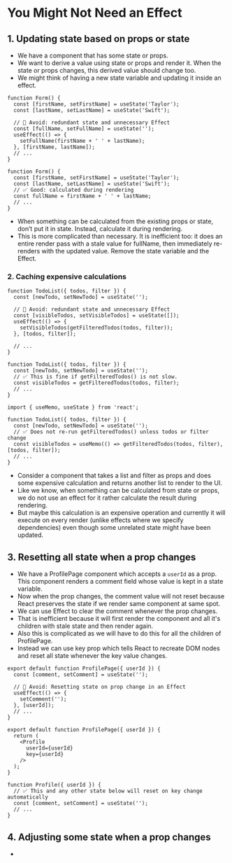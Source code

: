# You Might Not Need an Effect

## 1. Updating state based on props or state 

- We have a component that has some state or props.
- We want to derive a value using state or props and render it. When the state or props changes, this derived value should change too.
- We might think of having a new state variable and updating it inside an effect.

```tsx
function Form() {
  const [firstName, setFirstName] = useState('Taylor');
  const [lastName, setLastName] = useState('Swift');

  // 🔴 Avoid: redundant state and unnecessary Effect
  const [fullName, setFullName] = useState('');
  useEffect(() => {
    setFullName(firstName + ' ' + lastName);
  }, [firstName, lastName]);
  // ...
}
```

```tsx
function Form() {
  const [firstName, setFirstName] = useState('Taylor');
  const [lastName, setLastName] = useState('Swift');
  // ✅ Good: calculated during rendering
  const fullName = firstName + ' ' + lastName;
  // ...
}
```

- When something can be calculated from the existing props or state, don’t put it in state. Instead, calculate it during rendering.
- This is more complicated than necessary. It is inefficient too: it does an entire render pass with a stale value for fullName, then immediately re-renders with the updated value. Remove the state variable and the Effect.


### 2. Caching expensive calculations 

```tsx
function TodoList({ todos, filter }) {
  const [newTodo, setNewTodo] = useState('');

  // 🔴 Avoid: redundant state and unnecessary Effect
  const [visibleTodos, setVisibleTodos] = useState([]);
  useEffect(() => {
    setVisibleTodos(getFilteredTodos(todos, filter));
  }, [todos, filter]);

  // ...
}
```

```tsx
function TodoList({ todos, filter }) {
  const [newTodo, setNewTodo] = useState('');
  // ✅ This is fine if getFilteredTodos() is not slow.
  const visibleTodos = getFilteredTodos(todos, filter);
  // ...
}
```

```tsx
import { useMemo, useState } from 'react';

function TodoList({ todos, filter }) {
  const [newTodo, setNewTodo] = useState('');
  // ✅ Does not re-run getFilteredTodos() unless todos or filter change
  const visibleTodos = useMemo(() => getFilteredTodos(todos, filter), [todos, filter]);
  // ...
}
```

- Consider a component that takes a list and filter as props and does some expensive calculation and returns another list to render to the UI.
- Like we know, when something can be calculated from state or props, we do not use an effect for it rather calculate the result during rendering.
- But maybe this calculation is an expensive operation and currently it will execute on every render (unlike effects where we specify dependencies) even though some unrelated state might have been updated.


## 3. Resetting all state when a prop changes 

- We have a ProfilePage component which accepts a `userId` as a prop. This component renders a comment field whose value is kept in a state variable.
- Now when the prop changes, the comment value will not reset because React preserves the state if we render same component at same spot.
- We can use Effect to clear the comment whenever the prop changes.
- That is inefficient because it will first render the component and all it's children with stale state and then render again.
- Also this is complicated as we will have to do this for all the children of ProfilePage.
- Instead we can use key prop which tells React to recreate DOM nodes and reset all state whenever the key value changes.

```tsx
export default function ProfilePage({ userId }) {
  const [comment, setComment] = useState('');

  // 🔴 Avoid: Resetting state on prop change in an Effect
  useEffect(() => {
    setComment('');
  }, [userId]);
  // ...
}
```

```tsx
export default function ProfilePage({ userId }) {
  return (
    <Profile
      userId={userId}
      key={userId}
    />
  );
}

function Profile({ userId }) {
  // ✅ This and any other state below will reset on key change automatically
  const [comment, setComment] = useState('');
  // ...
}
```


## 4. Adjusting some state when a prop changes 

- 

